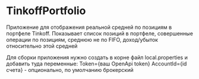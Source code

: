 # TinkoffPortfolio
Приложение для отображения реальной средней по позициям в портфеле Tinkoff. Показывает список позиций в портфеле, совершенные операции по позициям, среднюю не по FIFO, доход/убыток относительно этой средней

Для сборки приложения нужно создать в корне файл local.properties и добавить туда переменные:
Token={ваш OpenApi token}
AccountId={id cчета} - опционально, по умолчанию брокерский
